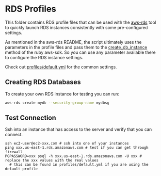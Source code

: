 # RDS Profiles

This folder contains RDS profile files that can be used with the [aws-rds](https://github.com/tongueroo/aws-rds) tool to quickly launch RDS instances consistently with some pre-configured settings.

As mentioned in the aws-rds README, the script ultimately uses the parameters in the profile files and pass them to the [create_db_instance](https://docs.aws.amazon.com/sdk-for-ruby/v3/api/Aws/RDS/Client.html#create_db_instance-instance_method) method of the ruby aws-sdk.  So you can use any parameter available there to configure the RDS instance settings.

Check out [profiles/default.yml](profiles/default.yml) for the common settings.

## Creating RDS Databases

To create your own RDS instance for testing you can run:

```sh
aws-rds create mydb --security-group-name mydbsg
```

## Test Connection

Ssh into an instance that has access to the server and verify that you can connect.

```
ssh ec2-user@ec2-xxx.com # ssh into one of your instances
ping xxx.us-east-1.rds.amazonaws.com # test if you can get through firewall
PGPASSWORD=xxx psql -h xxx.us-east-1.rds.amazonaws.com -U xxx # replace the xxx values with the real values
  # this can be found in profiles/default.yml if you are using the default profile
```
